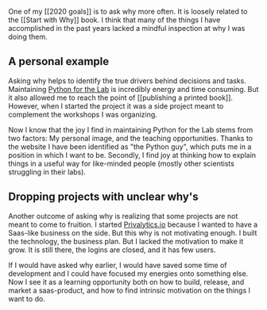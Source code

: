 One of my [[2020 goals]] is to ask why more often. It is loosely related to the [[Start with Why]] book. I think that many of the things I have accomplished in the past years lacked a mindful inspection at why I was doing them. 

## A personal example
Asking why helps to identify the true drivers behind decisions and tasks. Maintaining [Python for the Lab](https://www.pythonforthelab.com) is incredibly energy and time consuming. But it also allowed me to reach the point of [[publishing a printed book]]. However, when I started the project it was a side project meant to complement the workshops I was organizing. 

Now I know that the joy I find in maintaining Python for the Lab stems from two factors: My personal image, and the teaching opportunities. Thanks to the website I have been identified as "the Python guy", which puts me in a position in which I want to be. Secondly, I find joy at thinking how to explain things in a useful way for like-minded people (mostly other scientists struggling in their labs). 

## Dropping projects with unclear why's
Another outcome of asking why is realizing that some projects are not meant to come to fruition. I started [Privalytics.io](https://www.privalytics.io) because I wanted to have a Saas-like business on the side. But this why is not motivating enough. I built the technology, the business plan. But I lacked the motivation to make it grow. It is still there, the logins are closed, and it has few users. 

If I would have asked why earlier, I would have saved some time of development and I could have focused my energies onto something else. Now I see it as a learning opportunity both on how to build, release, and market a saas-product, and how to find intrinsic motivation on the things I want to do. 
